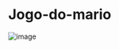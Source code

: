 # Jogo-do-mario

![image](https://user-images.githubusercontent.com/104653019/217340145-ffc3fcb8-9f10-43cd-b36d-a5119c1dac63.png)
